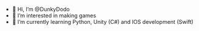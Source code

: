 - 👋 Hi, I’m @DunkyDodo
- 👀 I’m interested in making games
- 🌱 I’m currently learning Python, Unity (C#) and IOS development (Swift)

<!---
DunkyDodo/DunkyDodo is a ✨ special ✨ repository because its `README.md` (this file) appears on your GitHub profile.
You can click the Preview link to take a look at your changes.
--->
